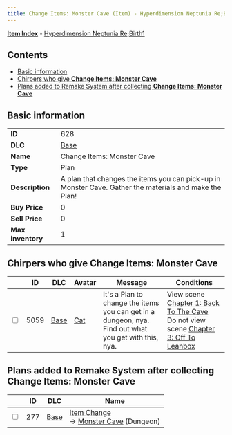```yaml
---
title: Change Items: Monster Cave (Item) - Hyperdimension Neptunia Re;Birth1
---
```


[**Item Index**](/neptunia/rb1/item/index.html) - [Hyperdimension Neptunia Re;Birth1](/neptunia/rb1)

## Contents

- [Basic information](#basic-information)
- [Chirpers who give **Change Items: Monster Cave**](#chirpers-who-give-change-items-monster-cave)
- [Plans added to Remake System after collecting **Change Items: Monster Cave**](#plans-added-to-remake-system-after-collecting-change-items-monster-cave)

## Basic information

|   |   |
| -- | -- |
| **ID** | 628 |
| **DLC** | [Base](/neptunia/rb1/dlc/1-base.html) |
| **Name** | Change Items: Monster Cave |
| **Type** | Plan |
| **Description** | A plan that changes the items you can pick-up in Monster Cave. Gather the materials and make the Plan! |
| **Buy Price** | 0 |
| **Sell Price** | 0 |
| **Max inventory** | 1 |


## Chirpers who give **Change Items: Monster Cave**

|    | ID | DLC | Avatar | Message | Conditions |
| -- | -- | --- | ------ | ------- | ---------- |
| <input type="checkbox" id="rb1-chirper-event-1-5059" class="trackbox" /> | 5059 | [Base](/neptunia/rb1/dlc/1-base.html) | [Cat](/neptunia/rb1/undefined/1-226-cat.html) | It's a Plan to change the items you can get in a dungeon, nya.<br />Find out what you get with this, nya. | View scene [Chapter 1: Back To The Cave](/neptunia/rb1/scene/1-110-chapter-1-back-to-the-cave.html)<br />Do not view scene [Chapter 3: Off To Leanbox](/neptunia/rb1/scene/1-301-chapter-3-off-to-leanbox.html) |


## Plans added to Remake System after collecting **Change Items: Monster Cave**

|    | ID | DLC | Name |
| -- | -- | --- | ---- |
| <input type="checkbox" id="rb1-remake-1-277" class="trackbox" /> | 277 | [Base](/neptunia/rb1/dlc/1-base.html) | [Item Change](/neptunia/rb1/remake/1-277-item-change.html)<br /> → [Monster Cave](/neptunia/rb1/dungeon/1-2-monster-cave.html) (Dungeon) |
